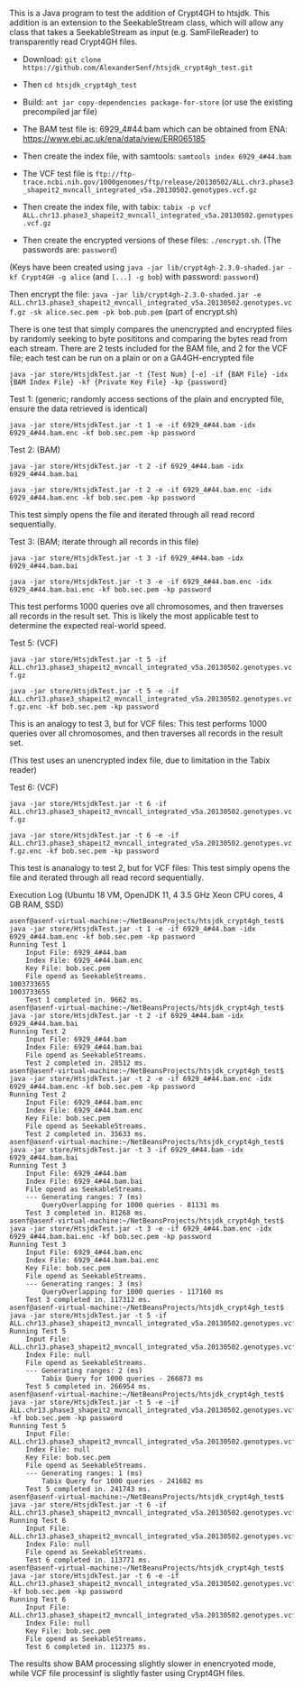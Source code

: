 This is a Java program to test the addition of Crypt4GH to htsjdk. This addition is an extension to the SeekableStream class, which will allow any class that takes a SeekableStream as input (e.g. SamFileReader) to transparently read Crypt4GH files.

* Download: `git clone https://github.com/AlexanderSenf/htsjdk_crypt4gh_test.git`

* Then `cd htsjdk_crypt4gh_test`

* Build: `ant jar copy-dependencies package-for-store` (or use the existing precompiled jar file)

* The BAM test file is: 6929_4#44.bam which can be obtained from ENA: https://www.ebi.ac.uk/ena/data/view/ERR065185
* Then create the index file, with samtools: `samtools index 6929_4#44.bam`

* The VCF test file is `ftp://ftp-trace.ncbi.nih.gov/1000genomes/ftp/release/20130502/ALL.chr3.phase3_shapeit2_mvncall_integrated_v5a.20130502.genotypes.vcf.gz`
* Then create the index file, with tabix: `tabix -p vcf ALL.chr13.phase3_shapeit2_mvncall_integrated_v5a.20130502.genotypes.vcf.gz`

* Then create the encrypted versions of these files: `./encrypt.sh`. (The passwords are: `password`)

(Keys have been created using `java -jar lib/crypt4gh-2.3.0-shaded.jar -kf Crypt4GH -g alice` (and `[...] -g bob`) with password: `password`)

Then encrypt the file: `java -jar lib/crypt4gh-2.3.0-shaded.jar -e ALL.chr13.phase3_shapeit2_mvncall_integrated_v5a.20130502.genotypes.vcf.gz -sk alice.sec.pem -pk bob.pub.pem` (part of encrypt.sh)

There is one test that simply compares the unencrypted and encrypted files by randomly seeking to byte posititons and comparing the bytes read from each stream. There are 2 tests included for the BAM file, and 2 for the VCF file; each test can be run on a plain or on a GA4GH-encrypted file

`java -jar store/HtsjdkTest.jar -t {Test Num} [-e] -if {BAM File} -idx {BAM Index File} -kf {Private Key File} -kp {password}`

Test 1: (generic; randomly access sections of the plain and encrypted file, ensure the data retrieved is identical)

`java -jar store/HtsjdkTest.jar -t 1 -e -if 6929_4#44.bam -idx 6929_4#44.bam.enc -kf bob.sec.pem -kp password`

Test 2: (BAM)

`java -jar store/HtsjdkTest.jar -t 2 -if 6929_4#44.bam -idx 6929_4#44.bam.bai`

`java -jar store/HtsjdkTest.jar -t 2 -e -if 6929_4#44.bam.enc -idx 6929_4#44.bam.enc -kf bob.sec.pem -kp password`

This test simply opens the file and iterated through all read record sequentially.

Test 3: (BAM; iterate through all records in this file)

`java -jar store/HtsjdkTest.jar -t 3 -if 6929_4#44.bam -idx 6929_4#44.bam.bai`

`java -jar store/HtsjdkTest.jar -t 3 -e -if 6929_4#44.bam.enc -idx 6929_4#44.bam.bai.enc -kf bob.sec.pem -kp password`

This test performs 1000 queries ove all chromosomes, and then traverses all records in the result set. This is likely the most applicable test to determine the expected real-world speed.

Test 5: (VCF)

`java -jar store/HtsjdkTest.jar -t 5 -if ALL.chr13.phase3_shapeit2_mvncall_integrated_v5a.20130502.genotypes.vcf.gz`

`java -jar store/HtsjdkTest.jar -t 5 -e -if ALL.chr13.phase3_shapeit2_mvncall_integrated_v5a.20130502.genotypes.vcf.gz.enc -kf bob.sec.pem -kp password`

This is an analogy to test 3, but for VCF files: This test performs 1000 queries over all chromosomes, and then traverses all records in the result set.

(This test uses an unencrypted index file, due to limitation in the Tabix reader)

Test 6: (VCF)

`java -jar store/HtsjdkTest.jar -t 6 -if ALL.chr13.phase3_shapeit2_mvncall_integrated_v5a.20130502.genotypes.vcf.gz`

`java -jar store/HtsjdkTest.jar -t 6 -e -if ALL.chr13.phase3_shapeit2_mvncall_integrated_v5a.20130502.genotypes.vcf.gz.enc -kf bob.sec.pem -kp password`

This test is ananalogy to test 2, but for VCF files: This test simply opens the file and iterated through all read record sequentially.


Execution Log (Ubuntu 18 VM, OpenJDK 11, 4 3.5 GHz Xeon CPU cores, 4 GB RAM, SSD)

```
asenf@asenf-virtual-machine:~/NetBeansProjects/htsjdk_crypt4gh_test$ java -jar store/HtsjdkTest.jar -t 1 -e -if 6929_4#44.bam -idx 6929_4#44.bam.enc -kf bob.sec.pem -kp password
Running Test 1
	Input File: 6929_4#44.bam
	Index File: 6929_4#44.bam.enc
	Key File: bob.sec.pem
	File opend as SeekableStreams.
1003733655
1003733655
	Test 1 completed in. 9662 ms.
asenf@asenf-virtual-machine:~/NetBeansProjects/htsjdk_crypt4gh_test$ java -jar store/HtsjdkTest.jar -t 2 -if 6929_4#44.bam -idx 6929_4#44.bam.bai
Running Test 2
	Input File: 6929_4#44.bam
	Index File: 6929_4#44.bam.bai
	File opend as SeekableStreams.
	Test 2 completed in. 28512 ms.
asenf@asenf-virtual-machine:~/NetBeansProjects/htsjdk_crypt4gh_test$ java -jar store/HtsjdkTest.jar -t 2 -e -if 6929_4#44.bam.enc -idx 6929_4#44.bam.enc -kf bob.sec.pem -kp password
Running Test 2
	Input File: 6929_4#44.bam.enc
	Index File: 6929_4#44.bam.enc
	Key File: bob.sec.pem
	File opend as SeekableStreams.
	Test 2 completed in. 35633 ms.
asenf@asenf-virtual-machine:~/NetBeansProjects/htsjdk_crypt4gh_test$ java -jar store/HtsjdkTest.jar -t 3 -if 6929_4#44.bam -idx 6929_4#44.bam.bai
Running Test 3
	Input File: 6929_4#44.bam
	Index File: 6929_4#44.bam.bai
	File opend as SeekableStreams.
    --- Generating ranges: 7 (ms)
        QueryOverlapping for 1000 queries - 81131 ms
	Test 3 completed in. 81268 ms.
asenf@asenf-virtual-machine:~/NetBeansProjects/htsjdk_crypt4gh_test$ java -jar store/HtsjdkTest.jar -t 3 -e -if 6929_4#44.bam.enc -idx 6929_4#44.bam.bai.enc -kf bob.sec.pem -kp password
Running Test 3
	Input File: 6929_4#44.bam.enc
	Index File: 6929_4#44.bam.bai.enc
	Key File: bob.sec.pem
	File opend as SeekableStreams.
    --- Generating ranges: 3 (ms)
        QueryOverlapping for 1000 queries - 117160 ms
	Test 3 completed in. 117312 ms.
asenf@asenf-virtual-machine:~/NetBeansProjects/htsjdk_crypt4gh_test$ java -jar store/HtsjdkTest.jar -t 5 -if ALL.chr13.phase3_shapeit2_mvncall_integrated_v5a.20130502.genotypes.vcf.gz
Running Test 5
	Input File: ALL.chr13.phase3_shapeit2_mvncall_integrated_v5a.20130502.genotypes.vcf.gz
	Index File: null
	File opend as SeekableStreams.
    --- Generating ranges: 2 (ms)
        Tabix Query for 1000 queries - 266873 ms
	Test 5 completed in. 266954 ms.
asenf@asenf-virtual-machine:~/NetBeansProjects/htsjdk_crypt4gh_test$ java -jar store/HtsjdkTest.jar -t 5 -e -if ALL.chr13.phase3_shapeit2_mvncall_integrated_v5a.20130502.genotypes.vcf.gz.enc -kf bob.sec.pem -kp password
Running Test 5
	Input File: ALL.chr13.phase3_shapeit2_mvncall_integrated_v5a.20130502.genotypes.vcf.gz.enc
	Index File: null
	Key File: bob.sec.pem
	File opend as SeekableStreams.
    --- Generating ranges: 1 (ms)
        Tabix Query for 1000 queries - 241682 ms
	Test 5 completed in. 241743 ms.
asenf@asenf-virtual-machine:~/NetBeansProjects/htsjdk_crypt4gh_test$ java -jar store/HtsjdkTest.jar -t 6 -if ALL.chr13.phase3_shapeit2_mvncall_integrated_v5a.20130502.genotypes.vcf.gz
Running Test 6
	Input File: ALL.chr13.phase3_shapeit2_mvncall_integrated_v5a.20130502.genotypes.vcf.gz
	Index File: null
	File opend as SeekableStreams.
	Test 6 completed in. 113771 ms.
asenf@asenf-virtual-machine:~/NetBeansProjects/htsjdk_crypt4gh_test$ java -jar store/HtsjdkTest.jar -t 6 -e -if ALL.chr13.phase3_shapeit2_mvncall_integrated_v5a.20130502.genotypes.vcf.gz.enc -kf bob.sec.pem -kp password
Running Test 6
	Input File: ALL.chr13.phase3_shapeit2_mvncall_integrated_v5a.20130502.genotypes.vcf.gz.enc
	Index File: null
	Key File: bob.sec.pem
	File opend as SeekableStreams.
	Test 6 completed in. 112375 ms.
```

The results show BAM processing slightly slower in enencryoted mode, while VCF file processinf is slightly faster using Crypt4GH files.
